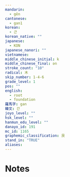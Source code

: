 ```yaml
---
mandarin:
  - gēn
cantonese:
  - gan1
korean:
  - 근
korean_native: ""
japanese:
  - KON
japanese_nanori: ""
vietnamese:
middle_chinese_initial: k
middle_chinese_final: ən
stroke_count: "10"
radical: 木
skip_number: 1-4-6
grade_level: 1
pos: ""
english:
  - root
  - foundation
羅馬字: gan
韓文: 간
joyo_level: ""
hsk_level: ""
hanmun_edu_level: ""
danayo_id: 191
mc_id: 1165
graphemic_classification: 艮
stand_in: "TRUE"
aliases:
---
```


# Notes
